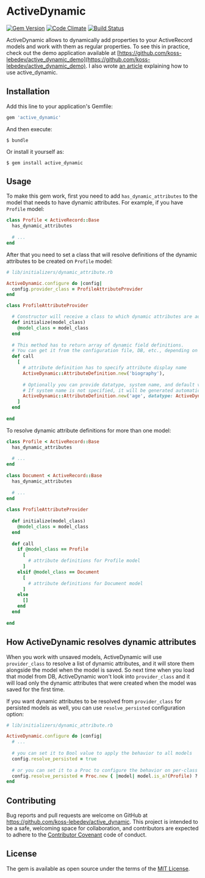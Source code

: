 # ActiveDynamic

[![Gem Version](https://badge.fury.io/rb/active_dynamic.svg)](https://badge.fury.io/rb/active_dynamic)
[![Code Climate](https://codeclimate.com/github/koss-lebedev/active_dynamic/badges/gpa.svg)](https://codeclimate.com/github/koss-lebedev/active_dynamic)
[![Build Status](https://travis-ci.org/koss-lebedev/active_dynamic.svg?branch=master)](https://travis-ci.org/koss-lebedev/active_dynamic)

ActiveDynamic allows to dynamically add properties to your ActiveRecord models and 
work with them as regular properties.
To see this in practice, check out the demo application available at [https://github.com/koss-lebedev/active_dynamic_demo](https://github.com/koss-lebedev/active_dynamic_demo).
I also wrote [an article](https://medium.com/@koss_lebedev/how-to-dynamically-add-attributes-to-your-activerecord-models-e233b17ad695#.k66n002of) explaining how to use active_dynamic.

## Installation

Add this line to your application's Gemfile:

```ruby
gem 'active_dynamic'
```

And then execute:

    $ bundle

Or install it yourself as:

    $ gem install active_dynamic

## Usage

To make this gem work, first you need to add `has_dynamic_attributes` to the model that needs to have dynamic 
attributes. For example, if you have `Profile` model:
 
```ruby
class Profile < ActiveRecord::Base
  has_dynamic_attributes
  
  # ...
end  
```

After that you need to set a class that will resolve definitions of the dynamic attributes to be created on `Profile` model:

```ruby
# lib/initializers/dynamic_attribute.rb

ActiveDynamic.configure do |config|
  config.provider_class = ProfileAttributeProvider
end

class ProfileAttributeProvider

  # Constructor will receive a class to which dynamic attributes are added
  def initialize(model_class)
    @model_class = model_class    
  end
  
  # This method has to return array of dynamic field definitions.
  # You can get it from the configuration file, DB, etc., depending on your app logic
  def call
    [
      # attribute definition has to specify attribute display name
      ActiveDynamic::AttributeDefinition.new('biography'),
      
      # Optionally you can provide datatype, system name, and default value.
      # If system name is not specified, it will be generated automatically from display name
      ActiveDynamic::AttributeDefinition.new('age', datatype: ActiveDynamic::DataType::Integer, default_value: 18)
    ]
  end
  
end

```

To resolve dynamic attribute definitions for more than one model:

```ruby
class Profile < ActiveRecord::Base
  has_dynamic_attributes
  
  # ...
end  
 
class Document < ActiveRecord::Base
  has_dynamic_attributes
  
  # ...
end  
 
class ProfileAttributeProvider
 
  def initialize(model_class)
    @model_class = model_class    
  end
  
  def call
    if @model_class == Profile
      [
        # attribute definitions for Profile model
      ] 
    elsif @model_class == Document
      [
        # attribute definitions for Document model
      ] 
    else
      []
    end
  end
  
end
```

## How ActiveDynamic resolves dynamic attributes

When you work with unsaved models, ActiveDynamic will use `provider_class` to resolve a list 
of dynamic attributes, and it will store them alongside the model when the model is saved. 
So next time when you load that model from DB, ActiveDynamic won't look into `provider_class` 
and it will load only the dynamic attributes that were created when the model was saved for 
the first time.

If you want dynamic attributes to be resolved from `provider_class` for persisted models as well,
you can use `resolve_persisted` configuration option:

```ruby
# lib/initializers/dynamic_attribute.rb

ActiveDynamic.configure do |config|
  # ... 
  
  # you can set it to Bool value to apply the behavior to all models
  config.resolve_persisted = true
  
  # or you can set it to a Proc to configure the behavior on per-class basis
  config.resolve_persisted = Proc.new { |model| model.is_a?(Profile) ? true  : false }
end
```

## Contributing

Bug reports and pull requests are welcome on GitHub at https://github.com/koss-lebedev/active_dynamic. This project is intended to be a safe, welcoming space for collaboration, and contributors are expected to adhere to the [Contributor Covenant](http://contributor-covenant.org) code of conduct.


## License

The gem is available as open source under the terms of the [MIT License](http://opensource.org/licenses/MIT).

